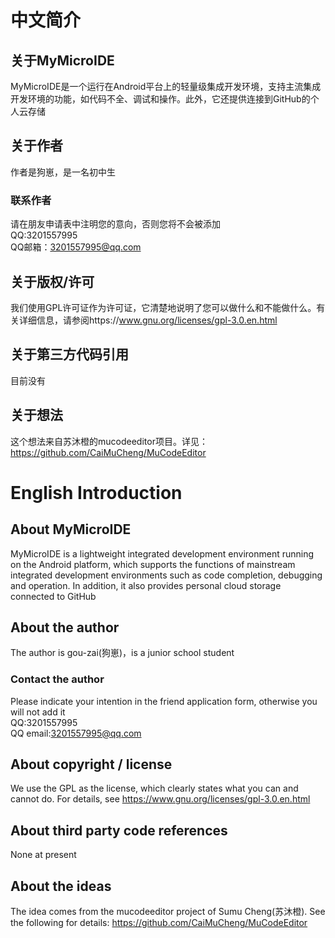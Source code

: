 # 中文简介
## 关于MyMicroIDE
MyMicroIDE是一个运行在Android平台上的轻量级集成开发环境，支持主流集成开发环境的功能，如代码不全、调试和操作。此外，它还提供连接到GitHub的个人云存储
## 关于作者
作者是狗崽，是一名初中生
### 联系作者
请在朋友申请表中注明您的意向，否则您将不会被添加<br>
QQ:3201557995<br>
QQ邮箱：3201557995@qq.com
## 关于版权/许可
我们使用GPL许可证作为许可证，它清楚地说明了您可以做什么和不能做什么。有关详细信息，请参阅https://www.gnu.org/licenses/gpl-3.0.en.html
## 关于第三方代码引用
目前没有
## 关于想法
这个想法来自苏沐橙的mucodeeditor项目。详见：https://github.com/CaiMuCheng/MuCodeEditor
# English Introduction
## About MyMicroIDE
MyMicroIDE is a lightweight integrated development environment running on the Android platform, which supports the functions of mainstream integrated development environments such as code completion, debugging and operation. In addition, it also provides personal cloud storage connected to GitHub
## About the author
The author is gou-zai(狗崽)，is a junior school student
### Contact the author
Please indicate your intention in the friend application form, otherwise you will not add it<br>
QQ:3201557995<br>
QQ email:3201557995@qq.com
## About copyright / license
We use the GPL as the license, which clearly states what you can and cannot do. For details, see https://www.gnu.org/licenses/gpl-3.0.en.html
##  About third party code references
None at present
## About the ideas
The idea comes from the mucodeeditor project of Sumu Cheng(苏沐橙). See the following for details: https://github.com/CaiMuCheng/MuCodeEditor
